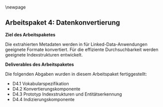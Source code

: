 \newpage

## Arbeitspaket 4: Datenkonvertierung

**Ziel des Arbeitspaketes**

Die extrahierten Metadaten werden in für Linked-Data-Anwendungen geeignete Formate konvertiert. Für die effiziente Durchsuchbarkeit werden geeignete Indexstrukturen entwickelt.

**Deliverables des Arbeitspaketes**

Die folgenden Abgaben wurden in diesem Arbeitspaket fertiggestellt:

- D4.1 Vokabularspezifikation
- D4.2 Konvertierungskomponente
- D4.3 Prototyp Indexstrukturen und Entitätserkennung
- D4.4 Indizierungskomponente

